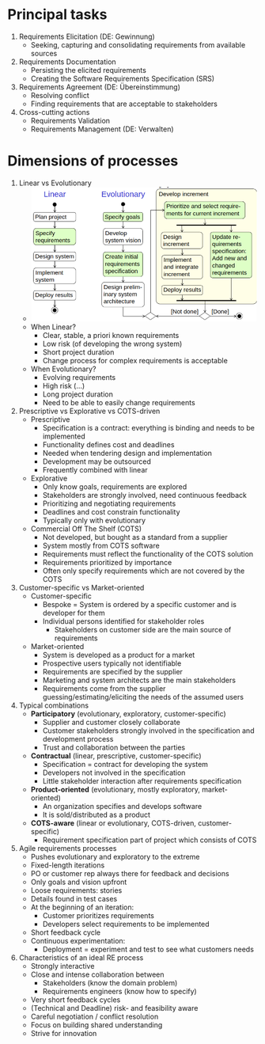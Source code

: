 # Principal tasks
1. Requirements Elicitation (DE: Gewinnung)
    - Seeking, capturing and consolidating requirements from available sources
1. Requirements Documentation
    - Persisting the elicited requirements
    - Creating the Software Requirements Specification (SRS)
1. Requirements Agreement (DE: Übereinstimmung)
    - Resolving conflict
    - Finding requirements that are acceptable to stakeholders
1. Cross-cutting actions
    - Requirements Validation
    - Requirements Management (DE: Verwalten)



# Dimensions of processes
1. Linear vs Evolutionary
    - ![image](images/dimensions_of_processes.png)
    - When Linear?
        * Clear, stable, a priori known requirements
        * Low risk (of developing the wrong system)
        * Short project duration
        * Change process for complex requirements is acceptable
    - When Evolutionary?
        * Evolving requirements
        * High risk (...)
        * Long project duration
        * Need to be able to easily change requirements
1. Prescriptive vs Explorative vs COTS-driven
    - Prescriptive
        * Specification is a contract: everything is binding and needs to be implemented 
        * Functionality defines cost and deadlines
        * Needed when tendering design and implementation
        * Development may be outsourced
        * Frequently combined with linear
    - Explorative
        * Only know goals, requirements are explored
        * Stakeholders are strongly involved, need continuous feedback
        * Prioritizing and negotiating requirements
        * Deadlines and cost constrain functionality
        * Typically only with evolutionary
    - Commercial Off The Shelf (COTS)
        * Not developed, but bought as a standard from a supplier
        * System mostly from COTS software
        * Requirements must reflect the functionality of the COTS solution
        * Requirements prioritized by importance
        * Often only specify requirements which are not covered by the COTS
1. Customer-specific vs Market-oriented
    - Customer-specific
        * Bespoke = System is ordered by a specific customer and is developer for them
        * Individual persons identified for stakeholder roles
            + Stakeholders on customer side are the main source of requirements
    - Market-oriented
        * System is developed as a product for a market
        * Prospective users typically not identifiable
        * Requirements are specified by the supplier
        * Marketing and system architects are the main stakeholders
        * Requirements come from the supplier guessing/estimating/eliciting the needs of the assumed users
1. Typical combinations
    - **Participatory** (evolutionary, exploratory, customer-specific)
        * Supplier and customer closely collaborate
        * Customer stakeholders strongly involved in the specification and development process
        * Trust and collaboration between the parties
    - **Contractual** (linear, prescriptive, customer-specific)
        * Specification = contract for developing the system
        * Developers not involved in the specification
        * Little stakeholder interaction after requirements specification
    - **Product-oriented** (evolutionary, mostly exploratory, market-oriented)
        * An organization specifies and develops software
        * It is sold/distributed as a product
    - **COTS-aware** (linear or evolutionary, COTS-driven, customer-specific)
        * Requirement specification part of project which consists of COTS
1. Agile requirements processes
    - Pushes evolutionary and exploratory to the extreme
    - Fixed-length iterations
    - PO or customer rep always there for feedback and decisions
    - Only goals and vision upfront
    - Loose requirements: stories
    - Details found in test cases
    - At the beginning of an iteration:
        * Customer prioritizes requirements
        * Developers select requirements to be implemented
    - Short feedback cycle
    - Continuous experimentation:
        * Deployment = experiment and test to see what customers needs
1. Characteristics of an ideal RE process
    - Strongly interactive
    - Close and intense collaboration between
        * Stakeholders (know the domain problem)
        * Requirements engineers (know how to specify)
    - Very short feedback cycles
    - (Technical and Deadline) risk- and feasibility aware 
    - Careful negotiation / conflict resolution
    - Focus on building shared understanding
    - Strive for innovation

